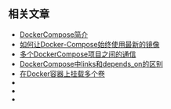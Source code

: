 ## 相关文章

- [DockerCompose简介](docs/DockerCompose%E7%AE%80%E4%BB%8B.md)
- [如何让Docker-Compose始终使用最新的镜像](docs/%E5%A6%82%E4%BD%95%E8%AE%A9Docker-Compose%E5%A7%8B%E7%BB%88%E4%BD%BF%E7%94%A8%E6%9C%80%E6%96%B0%E7%9A%84%E9%95%9C%E5%83%8F.md)
- [多个DockerCompose项目之间的通信](docs/%E5%A4%9A%E4%B8%AADockerCompose%E9%A1%B9%E7%9B%AE%E4%B9%8B%E9%97%B4%E7%9A%84%E9%80%9A%E4%BF%A1.md)
- [DockerCompose中links和depends_on的区别](docs/DockerCompose%E4%B8%ADlinks%E5%92%8Cdepends_on%E7%9A%84%E5%8C%BA%E5%88%AB.md)
- [在Docker容器上挂载多个卷](docs/%E5%9C%A8Docker%E5%AE%B9%E5%99%A8%E4%B8%8A%E6%8C%82%E8%BD%BD%E5%A4%9A%E4%B8%AA%E5%8D%B7.md)
- []()
- []()
- []()